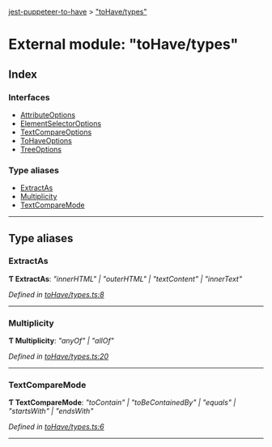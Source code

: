 [jest-puppeteer-to-have](../README.md) > ["toHave/types"](../modules/_tohave_types_.md)

# External module: "toHave/types"

## Index

### Interfaces

* [AttributeOptions](../interfaces/_tohave_types_.attributeoptions.md)
* [ElementSelectorOptions](../interfaces/_tohave_types_.elementselectoroptions.md)
* [TextCompareOptions](../interfaces/_tohave_types_.textcompareoptions.md)
* [ToHaveOptions](../interfaces/_tohave_types_.tohaveoptions.md)
* [TreeOptions](../interfaces/_tohave_types_.treeoptions.md)

### Type aliases

* [ExtractAs](_tohave_types_.md#extractas)
* [Multiplicity](_tohave_types_.md#multiplicity)
* [TextCompareMode](_tohave_types_.md#textcomparemode)

---

## Type aliases

<a id="extractas"></a>

###  ExtractAs

**Ƭ ExtractAs**: *"innerHTML" \| "outerHTML" \| "textContent" \| "innerText"*

*Defined in [toHave/types.ts:8](https://github.com/cancerberoSgx/jest-puppeteer-to-have/blob/a7ee247/src/toHave/types.ts#L8)*

___
<a id="multiplicity"></a>

###  Multiplicity

**Ƭ Multiplicity**: *"anyOf" \| "allOf"*

*Defined in [toHave/types.ts:20](https://github.com/cancerberoSgx/jest-puppeteer-to-have/blob/a7ee247/src/toHave/types.ts#L20)*

___
<a id="textcomparemode"></a>

###  TextCompareMode

**Ƭ TextCompareMode**: *"toContain" \| "toBeContainedBy" \| "equals" \| "startsWith" \| "endsWith"*

*Defined in [toHave/types.ts:6](https://github.com/cancerberoSgx/jest-puppeteer-to-have/blob/a7ee247/src/toHave/types.ts#L6)*

___


